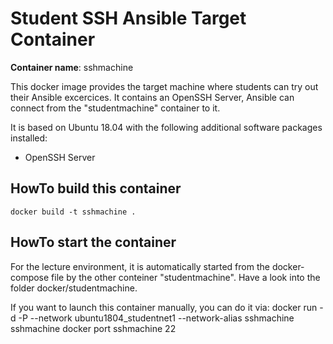 # Student SSH Ansible Target Container

**Container name**: sshmachine

This docker image provides the target machine where students can try out their Ansible excercices.
It contains an OpenSSH Server, Ansible can connect from the "studentmachine" container to it.

It is based on Ubuntu 18.04 with the following additional software packages installed:
  * OpenSSH Server

## HowTo build this container
    docker build -t sshmachine .

## HowTo start the container
For the lecture environment, it is automatically started from the docker-compose file by the other conteiner "studentmachine". 
Have a look into the folder docker/studentmachine.

If you want to launch this container manually, you can do it via:
    docker run -d -P --network ubuntu1804_studentnet1 --network-alias sshmachine sshmachine
    docker port sshmachine 22
